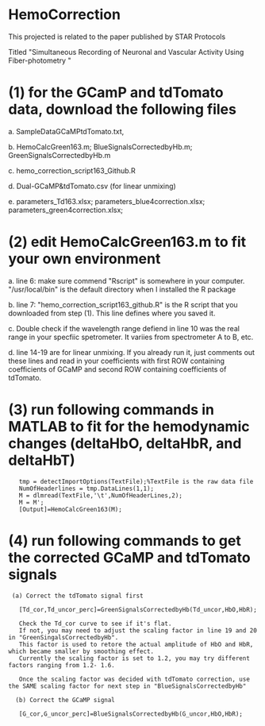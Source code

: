 # HemoCorrection

This projected is related to the paper published by STAR Protocols

Titled "Simultaneous Recording of Neuronal and Vascular Activity Using Fiber-photometry "

# (1) for the GCamP and tdTomato data, download the following files

   a. SampleDataGCaMPtdTomato.txt, 
   
   b. HemoCalcGreen163.m; BlueSignalsCorrectedbyHb.m; GreenSignalsCorrectedbyHb.m
   
   c. hemo_correction_script163_Github.R 
   
   d. Dual-GCaMP&tdTomato.csv  (for linear unmixing)
   
   e. parameters_Td163.xlsx; parameters_blue4correction.xlsx; parameters_green4correction.xlsx;
   
# (2) edit HemoCalcGreen163.m to fit your own environment
   a. line 6: make sure commend "Rscript" is somewhere in your computer. "/usr/local/bin" is the default directory when I installed the R package
   
   b. line 7: "hemo_correction_script163_github.R" is the R script that you downloaded from step (1). This line defines where you saved it.
   
   c. Double check if the wavelength range defiend in line 10 was the real range in your specfiic spetrometer. It variies from spectrometer A to B, etc.
   
   d. line 14-19 are for linear unmixing. If you already run it, just comments out these lines and read in your coefficients with first ROW containing 
      coefficients of GCaMP and second ROW containing coefficients of tdTomato.

   
# (3) run following commands in MATLAB to fit for the hemodynamic changes (deltaHbO, deltaHbR, and deltaHbT) 

       tmp = detectImportOptions(TextFile);%TextFile is the raw data file
       NumOfHeaderlines = tmp.DataLines(1,1);
       M = dlmread(TextFile,'\t',NumOfHeaderLines,2);
       M = M';
       [Output]=HemoCalcGreen163(M);
       
# (4)  run following commands to get the corrected GCaMP and tdTomato signals   
     (a) Correct the tdTomato signal first
     
       [Td_cor,Td_uncor_perc]=GreenSignalsCorrectedbyHb(Td_uncor,HbO,HbR);

       Check the Td_cor curve to see if it's flat. 
       If not, you may need to adjust the scaling factor in line 19 and 20 in "GreenSingalsCorrectedbyHb". 
       This factor is used to retore the actual amplitude of HbO and HbR, which became smaller by smoothing effect. 
       Currently the scaling factor is set to 1.2, you may try different factors ranging from 1.2- 1.6. 
       
       Once the scaling factor was decided with tdTomato correction, use the SAME scaling factor for next step in "BlueSignalsCorrectedbyHb"
       
      (b) Correct the GCaMP signal
      
       [G_cor,G_uncor_perc]=BlueSignalsCorrectedbyHb(G_uncor,HbO,HbR);
       
      


   
